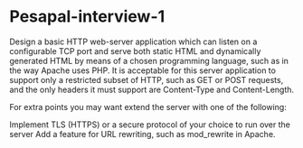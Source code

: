 # Pesapal-interview-1

Design a basic HTTP web-server application which can listen on a configurable TCP port and serve both static HTML and dynamically generated HTML by means of a chosen programming language, such as in the way Apache uses PHP. It is acceptable for this server application to support only a restricted subset of HTTP, such as GET or POST requests, and the only headers it must support are Content-Type and Content-Length.


For extra points you may want extend the server with one of the following: 

Implement TLS (HTTPS) or a secure protocol of your choice to run over the server
Add a feature for URL rewriting, such as mod_rewrite in Apache.

